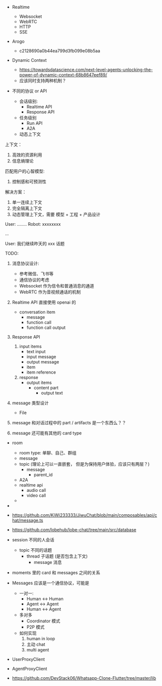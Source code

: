 
- Realtime
    - Websocket
    - WebRTC
    - HTTP
    - SSE

- Arogo
    - c2128690a0b44ea799d3fb099e08b5aa

- Dynamic Context
    - https://towardsdatascience.com/next-level-agents-unlocking-the-power-of-dynamic-context-68b8647eef89/
    - 应该同时支持两种机制？
- 不同的协议 or API
    - 会话级别:
        - Realtime API
        - Response API
    - 任务级别
        - Run API
        - A2A
    - 动态上下文

上下文：
1. 高效的资源利用
2. 信息熵理论

匹配用户的心智模型:
1. 控制感和可预测性

解决方案：
1. 单一连续上下文
2. 完全隔离上下文
3. 动态管理上下文，需要 模型 + 工程 + 产品设计

User: ........
Robot: xxxxxxxx

...

User: 我们继续昨天的 xxx 话题

TODO:

1. 消息协议设计:
    - 参考微信、飞书等
    - 通信协议的考虑
    - Websocket 作为信令和普通消息的通道
    - WebRTC 作为音视频通话的机制


1. Realtime API 直接使用 openai 的
    - conversation item
        - message
        - function call
        - function call output
2. Response API
    1. input items
        - text input
        - input message
        - output message
        - item
        - item reference
    2. response
        - output items
            - content part
                - output text

1. message 类型设计
    - File
2. message 和对话过程中的 part / artifacts 是一个东西么？？
3. message 还可能有其他的 card type

- room
    - room type: 单聊、自己、群组
    - message
    - topic  (理论上可以一直嵌套， 但是为保持用户体验，应该只有两层？)
        - message
            - parent_id
    - A2A
    - realtime api
        - audio call
        - video call
    -
-

- https://github.com/KiWi233333/JiwuChat/blob/main/composables/api/chat/message.ts
- https://github.com/lobehub/lobe-chat/tree/main/src/database

- session  不同的人会话
    - topic 不同的话题
        - thread 子话题 (是否包含上下文)
            - message 消息
- moments 里的 card 和 messages 之间的关系
- Messages 应该是一个通信协议，可能是
    - 一对一:
        - Human <-> Human
        - Agent <-> Agent
        - Human <-> Agent
    - 多对多
        - Coordinator 模式
        - P2P 模式
    - 如何实现
        1. human in loop
        2. 主动 chat
        3. multi agent
- UserProxyClient
- AgentProxyClient


- https://github.com/DevStack06/Whatsapp-Clone-Flutter/tree/master/lib
